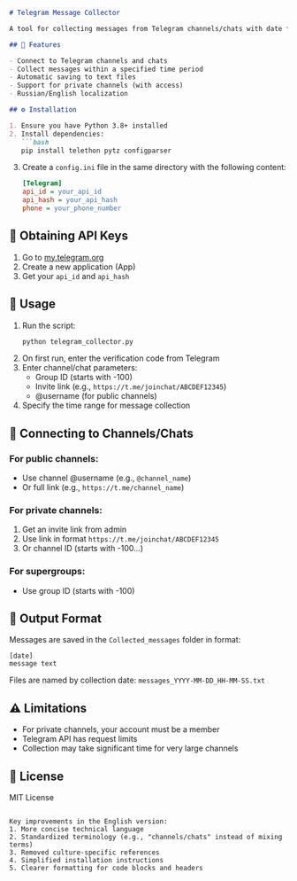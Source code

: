 ```markdown
# Telegram Message Collector

A tool for collecting messages from Telegram channels/chats with date filtering capabilities.

## 📌 Features

- Connect to Telegram channels and chats
- Collect messages within a specified time period
- Automatic saving to text files
- Support for private channels (with access)
- Russian/English localization

## ⚙️ Installation

1. Ensure you have Python 3.8+ installed
2. Install dependencies:
   ```bash
   pip install telethon pytz configparser
   ```
3. Create a `config.ini` file in the same directory with the following content:
   ```ini
   [Telegram]
   api_id = your_api_id
   api_hash = your_api_hash
   phone = your_phone_number
   ```

## 🔐 Obtaining API Keys

1. Go to [my.telegram.org](https://my.telegram.org/)
2. Create a new application (App)
3. Get your `api_id` and `api_hash`

## 🚀 Usage

1. Run the script:
   ```bash
   python telegram_collector.py
   ```
2. On first run, enter the verification code from Telegram
3. Enter channel/chat parameters:
   - Group ID (starts with -100)
   - Invite link (e.g., `https://t.me/joinchat/ABCDEF12345`)
   - @username (for public channels)
4. Specify the time range for message collection

## 🔗 Connecting to Channels/Chats

### For public channels:
- Use channel @username (e.g., `@channel_name`)
- Or full link (e.g., `https://t.me/channel_name`)

### For private channels:
1. Get an invite link from admin
2. Use link in format `https://t.me/joinchat/ABCDEF12345`
3. Or channel ID (starts with -100...)

### For supergroups:
- Use group ID (starts with -100)

## 📂 Output Format

Messages are saved in the `Collected_messages` folder in format:
```
[date]
message text
```

Files are named by collection date: `messages_YYYY-MM-DD_HH-MM-SS.txt`

## ⚠️ Limitations

- For private channels, your account must be a member
- Telegram API has request limits
- Collection may take significant time for very large channels

## 📜 License

MIT License
```

Key improvements in the English version:
1. More concise technical language
2. Standardized terminology (e.g., "channels/chats" instead of mixing terms)
3. Removed culture-specific references
4. Simplified installation instructions
5. Clearer formatting for code blocks and headers

